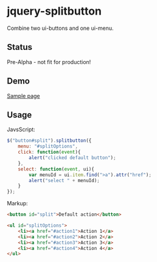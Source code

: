 # jquery-splitbutton

Combine two ui-buttons and one ui-menu.

## Status
Pre-Alpha - not fit for production!

## Demo
[Sample page](http://mar10.github.com/jquery-splitbutton/sample-widget.html)


## Usage

JavsScript:
```js
$("button#split").splitbutton({
    menu: "#splitOptions",
    click: function(event){
        alert("clicked default button");
    },
    select: function(event, ui){
        var menuId = ui.item.find(">a").attr("href");
        alert("select " + menuId);
    }
});
```

Markup:
```html
<button id="split">Default action</button>

<ul id="splitOptions">
    <li><a href="#action1">Action 1</a>
    <li><a href="#action2">Action 2</a>
    <li><a href="#action3">Action 3</a>
    <li><a href="#action4">Action 4</a>
</ul>
```
